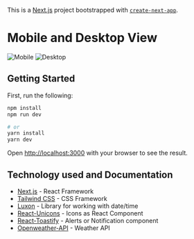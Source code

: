 This is a [Next.js](https://nextjs.org/) project bootstrapped with [`create-next-app`](https://github.com/vercel/next.js/tree/canary/packages/create-next-app).

# Mobile and Desktop View

![Mobile](https://i.ibb.co/JqJL8qL/Weather-forecast-mobile.png)
![Desktop](https://i.ibb.co/NTmk3r9/Weather-forecast-desktop.png)

## Getting Started

First, run the following:

```bash
npm install
npm run dev

# or
yarn install
yarn dev
```

Open [http://localhost:3000](http://localhost:3000) with your browser to see the result.

## Technology used and Documentation

- [Next.js](https://nextjs.org/docs) - React Framework
- [Tailwind CSS](https://tailwindcss.com/docs/installation) - CSS Framework
- [Luxon](https://github.com/moment/luxon) - Library for working with date/time
- [React-Unicons](https://github.com/IconScout/react-unicons) - Icons as React Component
- [React-Toastify](https://www.npmjs.com/package/react-toastify) - Alerts or Notification component
- [Openweather-API](https://openweathermap.org/api) - Weather API